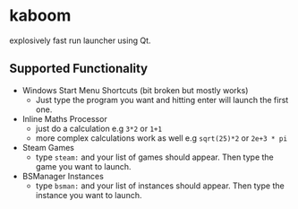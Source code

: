# kaboom
explosively fast run launcher using Qt.

## Supported Functionality
- Windows Start Menu Shortcuts (bit broken but mostly works)
    - Just type the program you want and hitting enter will launch the first one.
- Inline Maths Processor
    - just do a calculation e.g `3*2` or `1+1`
    - more complex calculations work as well e.g `sqrt(25)*2` or `2e+3 * pi`
- Steam Games
    - type `steam:` and your list of games should appear. Then type the game you want to launch.
- BSManager Instances
    - type `bsman:` and your list of instances should appear. Then type the instance you want to launch.
